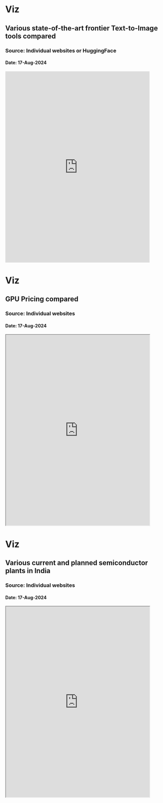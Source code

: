 # Viz
## Various state-of-the-art frontier Text-to-Image tools compared
### Source: Individual websites or  HuggingFace
#### Date: 17-Aug-2024

<iframe style="border: 1px solid rgba(0, 0, 0, 0.1);" width="90%" height="600" src="https://www.figma.com/embed?embed_host=share&url=https%3A%2F%2Fwww.figma.com%2Fboard%2F31ubjGVmluozgcJJnTdrO1%2FText-to-Image-Tools-Comparision-17Aug2024%3Ft%3DsPVN8w2tpFbN9FP7-1" allowfullscreen></iframe>



# Viz
## GPU Pricing compared
### Source: Individual websites
#### Date: 17-Aug-2024

<iframe src="https://github.com/olabs-ai/genai-observations/blob/main/gpu_pricing.html" width="90%" height="600px"></iframe>




# Viz
## Various current and planned semiconductor plants in India
### Source: Individual websites
#### Date: 17-Aug-2024

<iframe src="https://github.com/olabs-ai/genai-observations/blob/main/semiconductor_companies_india2.html" width="90%" height="600px"></iframe>
